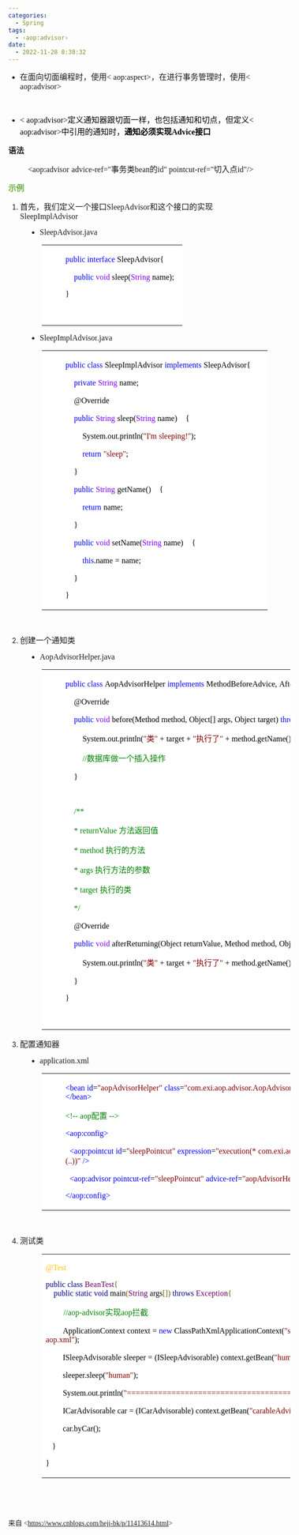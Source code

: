```yaml
---
categories:
  - Spring
tags:
  - ‹aop:advisor›
date:
  - 2022-11-28 8:38:32
---
```


<ul style="list-style-type:disc">
    <li><span style="font-size:12.0pt"><span
                style="font-family:&quot;Microsoft YaHei UI&quot;">在面向切面编程时，使用</span></span><span
            style="font-size:12.0pt"><span style="font-family:&quot;Comic Sans MS&quot;">&lt;
                aop:aspect&gt;</span></span><span style="font-size:12.0pt"><span
                style="font-family:&quot;Microsoft YaHei UI&quot;">，在进行事务管理时，使用</span></span><span
            style="font-size:12.0pt"><span style="font-family:&quot;Comic Sans MS&quot;">&lt;
                aop:advisor&gt;</span></span></li>
</ul>
<p><span style="font-size:12.0pt"><span style="font-family:&quot;Comic Sans MS&quot;"></span></span><br></p>
<ul style="list-style-type:disc">
    <li><span style="font-size:12.0pt"><span style="background-color:white"><span
                    style="font-family:&quot;Comic Sans MS&quot;"><span style="color:black">&lt;
                        aop:advisor&gt;</span></span></span></span><span style="font-size:12.0pt"><span
                style="background-color:white"><span style="font-family:&quot;Microsoft YaHei UI&quot;"><span
                        style="color:black">定义通知器跟切面一样，也包括通知和切点，但</span></span></span></span><span
            style="font-size:12.0pt"><span style="font-family:&quot;Microsoft YaHei UI&quot;"><span
                    style="color:black">定义</span></span></span><span style="font-size:12.0pt"><span
                style="font-family:&quot;Comic Sans MS&quot;"><span style="color:black">&lt;
                    aop:advisor&gt;</span></span></span><span style="font-size:12.0pt"><span
                style="font-family:&quot;Microsoft YaHei UI&quot;"><span
                    style="color:black">中引用的通知时，</span></span></span><span style="font-size:12.0pt"><strong><span
                    style="font-family:&quot;Microsoft YaHei UI&quot;"><span
                        style="color:black">通知必须实现</span></span></strong></span><span
            style="font-size:12.0pt"><strong><span style="font-family:&quot;Comic Sans MS&quot;"><span
                        style="color:black">Advice</span></span></strong></span><span
            style="font-size:12.0pt"><strong><span style="font-family:&quot;Microsoft YaHei UI&quot;"><span
                        style="color:black">接口</span></span></strong></span></li>
</ul>
<p><span style="font-size:12.0pt"><span
            style="font-family:&quot;Microsoft YaHei UI&quot;"><strong>语法</strong></span></span></p>
<p style="margin-left: 40px;"><span style="font-size:12.0pt"><span
            style="font-family:&quot;Comic Sans MS&quot;">&lt;aop:advisor</span> <span
            style="font-family:&quot;Comic Sans MS&quot;">advice-ref="</span><span
            style="font-family:&quot;Microsoft YaHei UI&quot;">事务类</span><span
            style="font-family:&quot;Comic Sans MS&quot;">bean</span><span
            style="font-family:&quot;Microsoft YaHei UI&quot;">的</span><span
            style="font-family:&quot;Comic Sans MS&quot;">id</span><span style="font-family:&quot;Comic Sans MS&quot;">"
            pointcut-ref="</span><span style="font-family:&quot;Microsoft YaHei UI&quot;">切入点</span><span
            style="font-family:&quot;Comic Sans MS&quot;">id</span><span
            style="font-family:&quot;Comic Sans MS&quot;">"/&gt;</span></span></p>
<p><span style="font-size:12.0pt"><span style="font-family:&quot;Microsoft YaHei UI&quot;"><span
                style="color:#70ad47"><strong>示例</strong></span></span></span></p>
<ol style="list-style-type:decimal">
    <li value="1"><span style="font-size:12.0pt"><span style="background-color:white"><span
                    style="font-family:&quot;Microsoft YaHei UI&quot;">首先，我们定义一个接口</span></span></span><span
            style="font-size:12.0pt"><span style="background-color:white"><span
                    style="font-family:&quot;Comic Sans MS&quot;">SleepAdvisor</span></span></span><span
            style="font-size:12.0pt"><span style="background-color:white"><span
                    style="font-family:&quot;Microsoft YaHei UI&quot;">和这个接口的实现</span></span></span><span
            style="font-size:12.0pt"><span style="background-color:white"><span
                    style="font-family:&quot;Comic Sans MS&quot;">SleepImplAdvisor</span></span></span></li>
</ol>
<ul style="list-style-type: disc; margin-left: 40px;">
    <li><span style="font-size:12.0pt"><span style="background-color:white"><span
                    style="font-family:&quot;Comic Sans MS&quot;">SleepAdvisor</span></span></span><span
            style="font-size:12.0pt"><span style="background-color:white"><span
                    style="font-family:&quot;Comic Sans MS&quot;">.java</span></span></span></li>
</ul>
<table summary="" cellspacing="0"
    style="border-collapse:collapse; border-color:#a3a3a3; border-style:solid; border-width:0px; margin-left:68px"
    class=" cke_show_border">
    <tbody>
        <tr>
            <td
                style="background-color:white; border-bottom:0px; border-left:0px; border-right:0px; border-top:0px; vertical-align:top; width:2.8048in">
                <p style="margin-left: 40px;"><span style="font-size:12.0pt"><span
                            style="font-family:&quot;Comic Sans MS&quot;"><span
                                style="color:blue">public</span></span>&nbsp;<span
                            style="font-family:&quot;Comic Sans MS&quot;"><span
                                style="color:blue">interface</span></span>&nbsp;<span
                            style="font-family:&quot;Comic Sans MS&quot;"><span
                                style="color:black">SleepAdvisor{</span></span></span></p>
                <p style="margin-left: 40px;"><span style="font-size:12.0pt">&nbsp;&nbsp;&nbsp;&nbsp;<span
                            style="font-family:&quot;Comic Sans MS&quot;"><span
                                style="color:blue">public</span></span>&nbsp;<span
                            style="font-family:&quot;Comic Sans MS&quot;"><span
                                style="color:#8000ff">void</span></span>&nbsp;<span
                            style="font-family:&quot;Comic Sans MS&quot;"><span
                                style="color:black">sleep(</span></span><span
                            style="font-family:&quot;Comic Sans MS&quot;"><span
                                style="color:#8000ff">String</span></span>&nbsp;<span
                            style="font-family:&quot;Comic Sans MS&quot;"><span
                                style="color:black">name);</span></span></span></p>
                <p style="margin-left: 40px;"><span style="font-size:12.0pt"><span
                            style="font-family:&quot;Comic Sans MS&quot;"><span
                                style="color:black">}</span></span></span></p>
                <p><span style="font-size:12.0pt"><span style="font-family:&quot;Comic Sans MS&quot;"><span
                                style="color:black">&nbsp;</span></span></span></p>
            </td>
        </tr>
    </tbody>
</table>
<ul style="list-style-type: disc; margin-left: 40px;">
    <li><span style="font-size:12.0pt"><span style="background-color:white"><span
                    style="font-family:&quot;Comic Sans MS&quot;">SleepImplAdvisor</span></span></span><span
            style="font-size:12.0pt"><span style="background-color:white"><span
                    style="font-family:&quot;Comic Sans MS&quot;">.java</span></span></span></li>
</ul>
<table summary="" cellspacing="0"
    style="border-collapse:collapse; border-color:#a3a3a3; border-style:solid; border-width:0px; margin-left:68px"
    class=" cke_show_border">
    <tbody>
        <tr>
            <td
                style="background-color:white; border-bottom:0px; border-left:0px; border-right:0px; border-top:0px; vertical-align:top; width:4.6076in">
                <p style="margin-left: 40px;"><span style="font-size:12.0pt"><span
                            style="font-family:&quot;Comic Sans MS&quot;"><span
                                style="color:blue">public</span></span>&nbsp;<span
                            style="font-family:&quot;Comic Sans MS&quot;"><span
                                style="color:blue">class</span></span>&nbsp;<span
                            style="font-family:&quot;Comic Sans MS&quot;"><span
                                style="color:black">SleepImplAdvisor</span></span>&nbsp;<span
                            style="font-family:&quot;Comic Sans MS&quot;"><span
                                style="color:blue">implements</span></span>&nbsp;<span
                            style="font-family:&quot;Comic Sans MS&quot;"><span
                                style="color:black">SleepAdvisor{</span></span></span></p>
                <p style="margin-left: 40px;"><span style="font-size:12.0pt">&nbsp;&nbsp;&nbsp;&nbsp;<span
                            style="font-family:&quot;Comic Sans MS&quot;"><span
                                style="color:blue">private</span></span>&nbsp;<span
                            style="font-family:&quot;Comic Sans MS&quot;"><span
                                style="color:#8000ff">String</span></span>&nbsp;<span
                            style="font-family:&quot;Comic Sans MS&quot;"><span
                                style="color:black">name;</span></span></span></p>
                <p style="margin-left: 40px;"><span style="font-size:12.0pt"><span
                            style="color:black">&nbsp;&nbsp;&nbsp;&nbsp;<span
                                style="font-family:&quot;Comic Sans MS&quot;">@Override</span></span></span></p>
                <p style="margin-left: 40px;"><span style="font-size:12.0pt">&nbsp;&nbsp;&nbsp;&nbsp;<span
                            style="font-family:&quot;Comic Sans MS&quot;"><span
                                style="color:blue">public</span></span>&nbsp;<span
                            style="font-family:&quot;Comic Sans MS&quot;"><span
                                style="color:#8000ff">String</span></span>&nbsp;<span
                            style="font-family:&quot;Comic Sans MS&quot;"><span
                                style="color:black">sleep(</span></span><span
                            style="font-family:&quot;Comic Sans MS&quot;"><span
                                style="color:#8000ff">String</span></span>&nbsp;<span
                            style="font-family:&quot;Comic Sans MS&quot;"><span
                                style="color:black">name)</span></span>&nbsp;&nbsp;&nbsp;&nbsp;<span
                            style="font-family:&quot;Comic Sans MS&quot;"><span
                                style="color:black">{</span></span></span></p>
                <p style="margin-left: 40px;"><span
                        style="font-size:12.0pt">&nbsp;&nbsp;&nbsp;&nbsp;&nbsp;&nbsp;&nbsp;&nbsp;<span
                            style="font-family:&quot;Comic Sans MS&quot;"><span
                                style="color:black">System.out.println(</span></span><span
                            style="font-family:&quot;Comic Sans MS&quot;"><span
                                style="color:maroon">"I'm</span></span>&nbsp;<span
                            style="font-family:&quot;Comic Sans MS&quot;"><span
                                style="color:maroon">sleeping!"</span></span><span
                            style="font-family:&quot;Comic Sans MS&quot;"><span
                                style="color:black">);</span></span></span></p>
                <p style="margin-left: 40px;"><span
                        style="font-size:12.0pt">&nbsp;&nbsp;&nbsp;&nbsp;&nbsp;&nbsp;&nbsp;&nbsp;<span
                            style="font-family:&quot;Comic Sans MS&quot;"><span
                                style="color:blue">return</span></span>&nbsp;<span
                            style="font-family:&quot;Comic Sans MS&quot;"><span
                                style="color:maroon">"sleep"</span></span><span
                            style="font-family:&quot;Comic Sans MS&quot;"><span
                                style="color:black">;</span></span></span></p>
                <p style="margin-left: 40px;"><span style="font-size:12.0pt"><span
                            style="color:black">&nbsp;&nbsp;&nbsp;&nbsp;<span
                                style="font-family:&quot;Comic Sans MS&quot;">}</span></span></span></p>
                <p style="margin-left: 40px;"><span style="font-size:12.0pt">&nbsp;&nbsp;&nbsp;&nbsp;<span
                            style="font-family:&quot;Comic Sans MS&quot;"><span
                                style="color:blue">public</span></span>&nbsp;<span
                            style="font-family:&quot;Comic Sans MS&quot;"><span
                                style="color:#8000ff">String</span></span>&nbsp;<span
                            style="font-family:&quot;Comic Sans MS&quot;"><span
                                style="color:black">getName()</span></span>&nbsp;&nbsp;&nbsp;&nbsp;<span
                            style="font-family:&quot;Comic Sans MS&quot;"><span
                                style="color:black">{</span></span></span></p>
                <p style="margin-left: 40px;"><span
                        style="font-size:12.0pt">&nbsp;&nbsp;&nbsp;&nbsp;&nbsp;&nbsp;&nbsp;&nbsp;<span
                            style="font-family:&quot;Comic Sans MS&quot;"><span
                                style="color:blue">return</span></span>&nbsp;<span
                            style="font-family:&quot;Comic Sans MS&quot;"><span
                                style="color:black">name;</span></span></span></p>
                <p style="margin-left: 40px;"><span style="font-size:12.0pt"><span
                            style="color:black">&nbsp;&nbsp;&nbsp;&nbsp;<span
                                style="font-family:&quot;Comic Sans MS&quot;">}</span></span></span></p>
                <p style="margin-left: 40px;"><span style="font-size:12.0pt">&nbsp;&nbsp;&nbsp;&nbsp;<span
                            style="font-family:&quot;Comic Sans MS&quot;"><span
                                style="color:blue">public</span></span>&nbsp;<span
                            style="font-family:&quot;Comic Sans MS&quot;"><span
                                style="color:#8000ff">void</span></span>&nbsp;<span
                            style="font-family:&quot;Comic Sans MS&quot;"><span
                                style="color:black">setName(</span></span><span
                            style="font-family:&quot;Comic Sans MS&quot;"><span
                                style="color:#8000ff">String</span></span>&nbsp;<span
                            style="font-family:&quot;Comic Sans MS&quot;"><span
                                style="color:black">name)</span></span>&nbsp;&nbsp;&nbsp;&nbsp;<span
                            style="font-family:&quot;Comic Sans MS&quot;"><span
                                style="color:black">{</span></span></span></p>
                <p style="margin-left: 40px;"><span
                        style="font-size:12.0pt">&nbsp;&nbsp;&nbsp;&nbsp;&nbsp;&nbsp;&nbsp;&nbsp;<span
                            style="font-family:&quot;Comic Sans MS&quot;"><span
                                style="color:blue">this</span></span><span
                            style="font-family:&quot;Comic Sans MS&quot;"><span
                                style="color:black">.name</span></span>&nbsp;<span
                            style="font-family:&quot;Comic Sans MS&quot;"><span
                                style="color:black">=</span></span>&nbsp;<span
                            style="font-family:&quot;Comic Sans MS&quot;"><span
                                style="color:black">name;</span></span></span></p>
                <p style="margin-left: 40px;"><span style="font-size:12.0pt"><span
                            style="color:black">&nbsp;&nbsp;&nbsp;&nbsp;<span
                                style="font-family:&quot;Comic Sans MS&quot;">}</span></span></span></p>
                <p style="margin-left: 40px;"><span style="font-size:12.0pt"><span
                            style="font-family:&quot;Comic Sans MS&quot;"><span
                                style="color:black">}</span></span></span></p>
            </td>
        </tr>
    </tbody>
</table>
<p style="margin-left:72px"><span style="font-size:12.0pt"><span style="font-family:&quot;Comic Sans MS&quot;"><span
                style="color:#ed7d31">&nbsp;</span></span></span></p>
<ol style="list-style-type:decimal">
    <li value="2"><span style="font-size:12.0pt"><span style="background-color:white"><span
                    style="font-family:&quot;Microsoft YaHei UI&quot;">创建一个通知类</span></span></span></li>
</ol>
<ul style="list-style-type: disc; margin-left: 40px;">
    <li><span style="font-size:12.0pt"><span style="background-color:white"><span
                    style="font-family:&quot;Comic Sans MS&quot;">AopAdvisorHelper</span></span></span><span
            style="font-size:12.0pt"><span style="background-color:white"><span
                    style="font-family:&quot;Comic Sans MS&quot;">.java</span></span></span></li>
</ul>
<table summary="" cellspacing="0"
    style="border-collapse:collapse; border-color:#a3a3a3; border-style:solid; border-width:0px; margin-left:68px"
    class=" cke_show_border">
    <tbody>
        <tr>
            <td
                style="background-color:white; border-bottom:0px; border-left:0px; border-right:0px; border-top:0px; vertical-align:top; width:9.309in">
                <p style="margin-left: 40px;"><span style="font-size:12.0pt"><span
                            style="font-family:&quot;Comic Sans MS&quot;"><span
                                style="color:blue">public</span></span>&nbsp;<span
                            style="font-family:&quot;Comic Sans MS&quot;"><span
                                style="color:blue">class</span></span>&nbsp;<span
                            style="font-family:&quot;Comic Sans MS&quot;"><span
                                style="color:black">AopAdvisorHelper</span></span>&nbsp;<span
                            style="font-family:&quot;Comic Sans MS&quot;"><span
                                style="color:blue">implements</span></span>&nbsp;<span
                            style="font-family:&quot;Comic Sans MS&quot;"><span
                                style="color:black">MethodBeforeAdvice,</span></span>&nbsp;<span
                            style="font-family:&quot;Comic Sans MS&quot;"><span
                                style="color:black">AfterReturningAdvice{</span></span></span></p>
                <p style="margin-left: 40px;"><span style="font-size:12.0pt"><span
                            style="color:black">&nbsp;&nbsp;&nbsp;&nbsp;<span
                                style="font-family:&quot;Comic Sans MS&quot;">@Override</span></span></span></p>
                <p style="margin-left: 40px;"><span style="font-size:12.0pt">&nbsp;&nbsp;&nbsp;&nbsp;<span
                            style="font-family:&quot;Comic Sans MS&quot;"><span
                                style="color:blue">public</span></span>&nbsp;<span
                            style="font-family:&quot;Comic Sans MS&quot;"><span
                                style="color:#8000ff">void</span></span>&nbsp;<span
                            style="font-family:&quot;Comic Sans MS&quot;"><span
                                style="color:black">before(Method</span></span>&nbsp;<span
                            style="font-family:&quot;Comic Sans MS&quot;"><span
                                style="color:black">method,</span></span>&nbsp;<span
                            style="font-family:&quot;Comic Sans MS&quot;"><span
                                style="color:black">Object[]</span></span>&nbsp;<span
                            style="font-family:&quot;Comic Sans MS&quot;"><span
                                style="color:black">args,</span></span>&nbsp;<span
                            style="font-family:&quot;Comic Sans MS&quot;"><span
                                style="color:black">Object</span></span>&nbsp;<span
                            style="font-family:&quot;Comic Sans MS&quot;"><span
                                style="color:black">target)</span></span>&nbsp;<span
                            style="font-family:&quot;Comic Sans MS&quot;"><span
                                style="color:blue">throws</span></span>&nbsp;<span
                            style="font-family:&quot;Comic Sans MS&quot;"><span
                                style="color:black">Throwable{</span></span></span></p>
                <p style="margin-left: 40px;"><span
                        style="font-size:12.0pt">&nbsp;&nbsp;&nbsp;&nbsp;&nbsp;&nbsp;&nbsp;&nbsp;<span
                            style="font-family:&quot;Comic Sans MS&quot;"><span
                                style="color:black">System.out.println(</span></span><span
                            style="font-family:&quot;Comic Sans MS&quot;"><span
                                style="color:maroon">"</span></span><span
                            style="font-family:&quot;Microsoft YaHei UI&quot;"><span
                                style="color:maroon">类</span></span><span
                            style="font-family:&quot;Comic Sans MS&quot;"><span
                                style="color:maroon">"</span></span>&nbsp;<span
                            style="font-family:&quot;Comic Sans MS&quot;"><span
                                style="color:black">+</span></span>&nbsp;<span
                            style="font-family:&quot;Comic Sans MS&quot;"><span
                                style="color:black">target</span></span>&nbsp;<span
                            style="font-family:&quot;Comic Sans MS&quot;"><span
                                style="color:black">+</span></span>&nbsp;<span
                            style="font-family:&quot;Comic Sans MS&quot;"><span
                                style="color:maroon">"</span></span><span
                            style="font-family:&quot;Microsoft YaHei UI&quot;"><span
                                style="color:maroon">执行了</span></span><span
                            style="font-family:&quot;Comic Sans MS&quot;"><span
                                style="color:maroon">"</span></span>&nbsp;<span
                            style="font-family:&quot;Comic Sans MS&quot;"><span
                                style="color:black">+</span></span>&nbsp;<span
                            style="font-family:&quot;Comic Sans MS&quot;"><span
                                style="color:black">method.getName()</span></span>&nbsp;<span
                            style="font-family:&quot;Comic Sans MS&quot;"><span
                                style="color:black">+</span></span>&nbsp;<span
                            style="font-family:&quot;Comic Sans MS&quot;"><span
                                style="color:maroon">"</span></span><span
                            style="font-family:&quot;Microsoft YaHei UI&quot;"><span
                                style="color:maroon">方法。</span></span><span
                            style="font-family:&quot;Comic Sans MS&quot;"><span
                                style="color:maroon">"</span></span><span
                            style="font-family:&quot;Comic Sans MS&quot;"><span
                                style="color:black">);</span></span></span></p>
                <p style="margin-left: 40px;"><span
                        style="font-size:12.0pt">&nbsp;&nbsp;&nbsp;&nbsp;&nbsp;&nbsp;&nbsp;&nbsp;<span
                            style="font-family:&quot;Comic Sans MS&quot;"><span
                                style="color:green">//</span></span><span
                            style="font-family:&quot;Microsoft YaHei UI&quot;"><span
                                style="color:green">数据库做一个插入操作</span></span></span></p>
                <p style="margin-left: 40px;"><span style="font-size:12.0pt"><span
                            style="color:black">&nbsp;&nbsp;&nbsp;&nbsp;<span
                                style="font-family:&quot;Comic Sans MS&quot;">}</span></span></span></p>
                <p style="margin-left: 40px;"><span style="font-size:12.0pt"><span
                            style="font-family:&quot;Comic Sans MS&quot;">&nbsp;</span></span></p>
                <p style="margin-left: 40px;"><span style="font-size:12.0pt">&nbsp;&nbsp;&nbsp;&nbsp;<span
                            style="font-family:&quot;Comic Sans MS&quot;"><span
                                style="color:green">/**</span></span></span></p>
                <p style="margin-left: 40px;"><span style="font-size:12.0pt"><span
                            style="color:green">&nbsp;&nbsp;&nbsp;&nbsp;<span
                                style="font-family:&quot;Comic Sans MS&quot;">*</span>&nbsp;<span
                                style="font-family:&quot;Comic Sans MS&quot;">returnValue</span><span
                                style="font-family:&quot;Microsoft YaHei UI&quot;">&nbsp;方法返回值</span></span></span></p>
                <p style="margin-left: 40px;"><span style="font-size:12.0pt"><span
                            style="color:green">&nbsp;&nbsp;&nbsp;&nbsp;<span
                                style="font-family:&quot;Comic Sans MS&quot;">*</span>&nbsp;<span
                                style="font-family:&quot;Comic Sans MS&quot;">method</span><span
                                style="font-family:&quot;Microsoft YaHei UI&quot;">&nbsp;执行的方法</span></span></span></p>
                <p style="margin-left: 40px;"><span style="font-size:12.0pt"><span
                            style="color:green">&nbsp;&nbsp;&nbsp;&nbsp;<span
                                style="font-family:&quot;Comic Sans MS&quot;">*</span>&nbsp;<span
                                style="font-family:&quot;Comic Sans MS&quot;">args</span><span
                                style="font-family:&quot;Microsoft YaHei UI&quot;">&nbsp;执行方法的参数</span></span></span>
                </p>
                <p style="margin-left: 40px;"><span style="font-size:12.0pt"><span
                            style="color:green">&nbsp;&nbsp;&nbsp;&nbsp;<span
                                style="font-family:&quot;Comic Sans MS&quot;">*</span>&nbsp;<span
                                style="font-family:&quot;Comic Sans MS&quot;">target</span><span
                                style="font-family:&quot;Microsoft YaHei UI&quot;">&nbsp;执行的类</span></span></span></p>
                <p style="margin-left: 40px;"><span style="font-size:12.0pt"><span
                            style="color:green">&nbsp;&nbsp;&nbsp;&nbsp;<span
                                style="font-family:&quot;Comic Sans MS&quot;">*/</span></span></span></p>
                <p style="margin-left: 40px;"><span style="font-size:12.0pt"><span
                            style="color:black">&nbsp;&nbsp;&nbsp;&nbsp;<span
                                style="font-family:&quot;Comic Sans MS&quot;">@Override</span></span></span></p>
                <p style="margin-left: 40px;"><span style="font-size:12.0pt">&nbsp;&nbsp;&nbsp;&nbsp;<span
                            style="font-family:&quot;Comic Sans MS&quot;"><span
                                style="color:blue">public</span></span>&nbsp;<span
                            style="font-family:&quot;Comic Sans MS&quot;"><span
                                style="color:#8000ff">void</span></span>&nbsp;<span
                            style="font-family:&quot;Comic Sans MS&quot;"><span
                                style="color:black">afterReturning(Object</span></span>&nbsp;<span
                            style="font-family:&quot;Comic Sans MS&quot;"><span
                                style="color:black">returnValue,</span></span>&nbsp;<span
                            style="font-family:&quot;Comic Sans MS&quot;"><span
                                style="color:black">Method</span></span>&nbsp;<span
                            style="font-family:&quot;Comic Sans MS&quot;"><span
                                style="color:black">method,</span></span>&nbsp;<span
                            style="font-family:&quot;Comic Sans MS&quot;"><span
                                style="color:black">Object[]</span></span>&nbsp;<span
                            style="font-family:&quot;Comic Sans MS&quot;"><span
                                style="color:black">args,</span></span>&nbsp;<span
                            style="font-family:&quot;Comic Sans MS&quot;"><span
                                style="color:black">Object</span></span>&nbsp;<span
                            style="font-family:&quot;Comic Sans MS&quot;"><span
                                style="color:black">target)</span></span>&nbsp;<span
                            style="font-family:&quot;Comic Sans MS&quot;"><span
                                style="color:blue">throws</span></span>&nbsp;<span
                            style="font-family:&quot;Comic Sans MS&quot;"><span
                                style="color:black">Throwable{</span></span></span></p>
                <p style="margin-left: 40px;"><span
                        style="font-size:12.0pt">&nbsp;&nbsp;&nbsp;&nbsp;&nbsp;&nbsp;&nbsp;&nbsp;<span
                            style="font-family:&quot;Comic Sans MS&quot;"><span
                                style="color:black">System.out.println(</span></span><span
                            style="font-family:&quot;Comic Sans MS&quot;"><span
                                style="color:maroon">"</span></span><span
                            style="font-family:&quot;Microsoft YaHei UI&quot;"><span
                                style="color:maroon">类</span></span><span
                            style="font-family:&quot;Comic Sans MS&quot;"><span
                                style="color:maroon">"</span></span>&nbsp;<span
                            style="font-family:&quot;Comic Sans MS&quot;"><span
                                style="color:black">+</span></span>&nbsp;<span
                            style="font-family:&quot;Comic Sans MS&quot;"><span
                                style="color:black">target</span></span>&nbsp;<span
                            style="font-family:&quot;Comic Sans MS&quot;"><span
                                style="color:black">+</span></span>&nbsp;<span
                            style="font-family:&quot;Comic Sans MS&quot;"><span
                                style="color:maroon">"</span></span><span
                            style="font-family:&quot;Microsoft YaHei UI&quot;"><span
                                style="color:maroon">执行了</span></span><span
                            style="font-family:&quot;Comic Sans MS&quot;"><span
                                style="color:maroon">"</span></span>&nbsp;<span
                            style="font-family:&quot;Comic Sans MS&quot;"><span
                                style="color:black">+</span></span>&nbsp;<span
                            style="font-family:&quot;Comic Sans MS&quot;"><span
                                style="color:black">method.getName()</span></span>&nbsp;<span
                            style="font-family:&quot;Comic Sans MS&quot;"><span
                                style="color:black">+</span></span>&nbsp;<span
                            style="font-family:&quot;Comic Sans MS&quot;"><span
                                style="color:maroon">"</span></span><span
                            style="font-family:&quot;Microsoft YaHei UI&quot;"><span
                                style="color:maroon">方法。</span></span><span
                            style="font-family:&quot;Comic Sans MS&quot;"><span
                                style="color:maroon">"</span></span><span
                            style="font-family:&quot;Comic Sans MS&quot;"><span
                                style="color:black">);</span></span></span></p>
                <p style="margin-left: 40px;"><span style="font-size:12.0pt"><span
                            style="color:black">&nbsp;&nbsp;&nbsp;&nbsp;<span
                                style="font-family:&quot;Comic Sans MS&quot;">}</span></span></span></p>
                <p style="margin-left: 40px;"><span style="font-size:12.0pt"><span
                            style="font-family:&quot;Comic Sans MS&quot;"><span
                                style="color:black">}</span></span></span></p>
                <p style="margin-left: 40px;"><span style="font-size:12.0pt"><span
                            style="font-family:&quot;Comic Sans MS&quot;"><span
                                style="color:black">&nbsp;</span></span></span></p>
            </td>
        </tr>
    </tbody>
</table>
<ol style="list-style-type:decimal">
    <li value="3"><span style="font-size:12.0pt"><span
                style="font-family:&quot;Microsoft YaHei UI&quot;">配置通知器</span></span></li>
</ol>
<ul style="list-style-type: disc; margin-left: 40px;">
    <li><span style="font-size:12.0pt"><span style="font-family:&quot;Comic Sans MS&quot;">application.xml</span></span>
    </li>
</ul>
<table summary="" cellspacing="0"
    style="border-collapse:collapse; border-color:#a3a3a3; border-style:solid; border-width:0px; margin-left:68px"
    class=" cke_show_border">
    <tbody>
        <tr>
            <td
                style="background-color:white; border-bottom:0px; border-left:0px; border-right:0px; border-top:0px; vertical-align:top; width:7.0756in">
                <p style="margin-left: 40px;"><span style="font-size:12.0pt"><span
                            style="font-family:&quot;Comic Sans MS&quot;"><span
                                style="color:blue">&lt;bean</span></span>&nbsp;<span
                            style="font-family:&quot;Comic Sans MS&quot;"><span style="color:blue">id</span></span><span
                            style="font-family:&quot;Comic Sans MS&quot;"><span style="color:black">=</span></span><span
                            style="font-family:&quot;Comic Sans MS&quot;"><span
                                style="color:maroon">"aopAdvisorHelper"</span></span>&nbsp;<span
                            style="font-family:&quot;Comic Sans MS&quot;"><span
                                style="color:blue">class</span></span><span
                            style="font-family:&quot;Comic Sans MS&quot;"><span style="color:black">=</span></span><span
                            style="font-family:&quot;Comic Sans MS&quot;"><span
                                style="color:maroon">"</span></span><span
                            style="font-family:&quot;Comic Sans MS&quot;"><span
                                style="color:maroon">com.exi</span></span><span
                            style="font-family:&quot;Comic Sans MS&quot;"><span
                                style="color:maroon">.aop.advisor.AopAdvisorHelper"</span></span><span
                            style="font-family:&quot;Comic Sans MS&quot;"><span
                                style="color:blue">&gt;&lt;/bean&gt;</span></span></span></p>
                <p style="margin-left: 40px;"><span style="font-size:12.0pt"><span style="color:green"><span
                                style="font-family:&quot;Comic Sans MS&quot;">&lt;!--</span>&nbsp;<span
                                style="font-family:&quot;Comic Sans MS&quot;">aop</span><span
                                style="font-family:&quot;Microsoft YaHei UI&quot;">配置&nbsp;</span><span
                                style="font-family:&quot;Comic Sans MS&quot;">--&gt;</span></span></span></p>
                <p style="margin-left: 40px;"><span style="font-size:12.0pt"><span
                            style="font-family:&quot;Comic Sans MS&quot;"><span
                                style="color:blue">&lt;aop:config&gt;</span></span></span></p>
                <p style="margin-left: 40px;"><span style="font-size:12.0pt">&nbsp;&nbsp;<span
                            style="font-family:&quot;Comic Sans MS&quot;"><span
                                style="color:blue">&lt;aop:pointcut</span></span>&nbsp;<span
                            style="font-family:&quot;Comic Sans MS&quot;"><span style="color:blue">id</span></span><span
                            style="font-family:&quot;Comic Sans MS&quot;"><span style="color:black">=</span></span><span
                            style="font-family:&quot;Comic Sans MS&quot;"><span
                                style="color:maroon">"sleepPointcut"</span></span>&nbsp;<span
                            style="font-family:&quot;Comic Sans MS&quot;"><span
                                style="color:blue">expression</span></span><span
                            style="font-family:&quot;Comic Sans MS&quot;"><span style="color:black">=</span></span><span
                            style="font-family:&quot;Comic Sans MS&quot;"><span
                                style="color:maroon">"execution(*</span></span>&nbsp;<span
                            style="font-family:&quot;Comic Sans MS&quot;"><span
                                style="color:maroon">com.exi</span></span><span
                            style="font-family:&quot;Comic Sans MS&quot;"><span
                                style="color:maroon">.aop.advisor.*.*(..))"</span></span>&nbsp;<span
                            style="font-family:&quot;Comic Sans MS&quot;"><span
                                style="color:blue">/&gt;</span></span></span></p>
                <p style="margin-left: 40px;"><span style="font-size:12.0pt">&nbsp;&nbsp;<span
                            style="font-family:&quot;Comic Sans MS&quot;"><span
                                style="color:blue">&lt;aop:advisor</span></span>&nbsp;<span
                            style="font-family:&quot;Comic Sans MS&quot;"><span
                                style="color:blue">pointcut-ref</span></span><span
                            style="font-family:&quot;Comic Sans MS&quot;"><span style="color:black">=</span></span><span
                            style="font-family:&quot;Comic Sans MS&quot;"><span
                                style="color:maroon">"sleepPointcut"</span></span>&nbsp;<span
                            style="font-family:&quot;Comic Sans MS&quot;"><span
                                style="color:blue">advice-ref</span></span><span
                            style="font-family:&quot;Comic Sans MS&quot;"><span style="color:black">=</span></span><span
                            style="font-family:&quot;Comic Sans MS&quot;"><span
                                style="color:maroon">"aopAdvisorHelper"</span></span>&nbsp;<span
                            style="font-family:&quot;Comic Sans MS&quot;"><span
                                style="color:blue">/&gt;</span></span></span></p>
                <p style="margin-left: 40px;"><span style="font-size:12.0pt"><span
                            style="font-family:&quot;Comic Sans MS&quot;"><span
                                style="color:blue">&lt;/aop:config&gt;</span></span></span></p>
            </td>
        </tr>
    </tbody>
</table>
<p><span style="font-size:12.0pt"><span style="font-family:&quot;Comic Sans MS&quot;">&nbsp;</span></span></p>
<ol style="list-style-type:decimal">
    <li value="4"><span style="font-size:12.0pt"><span
                style="font-family:&quot;Microsoft YaHei UI&quot;">测试类</span></span></li>
</ol>
<table summary="" cellspacing="0"
    style="border-collapse:collapse; border-color:#a3a3a3; border-style:solid; border-width:0px; margin-left:68px"
    class=" cke_show_border">
    <tbody>
        <tr>
            <td
                style="background-color:white; border-bottom:0px; border-left:0px; border-right:0px; border-top:0px; vertical-align:top; width:7.25in">
                <p><span style="font-size:12.0pt"><span style="font-family:&quot;Comic Sans MS&quot;"><span
                                style="color:#ffc000">@Test</span></span></span></p>
                <p><span style="font-size:12.0pt"><span style="font-family:&quot;Comic Sans MS&quot;"><span
                                style="color:#000088">public class </span><span
                                style="color:#660066">BeanTest</span><span
                                style="color:#666600">{</span><br>&nbsp;&nbsp;&nbsp; <span style="color:#000088">public
                                static void</span><span style="color:black"> main</span><span
                                style="color:#666600">(</span><span style="color:#660066">String</span><span
                                style="color:black"> args</span><span style="color:#666600">[]) </span><span
                                style="color:#000088">throws </span><span style="color:#660066">Exception</span><span
                                style="color:#666600">{</span></span></span></p>
                <p style="margin-left:36px"><span style="font-size:12.0pt"><span style="color:green"><span
                                style="font-family:&quot;Comic Sans MS&quot;">//aop-advisor</span><span
                                style="font-family:&quot;Microsoft YaHei UI&quot;">实现</span><span
                                style="font-family:&quot;Comic Sans MS&quot;">aop</span><span
                                style="font-family:&quot;Microsoft YaHei UI&quot;">拦截</span></span></span></p>
                <p><span style="font-size:12.0pt">&nbsp;&nbsp;&nbsp;&nbsp;&nbsp;&nbsp;&nbsp;&nbsp;<span
                            style="font-family:&quot;Comic Sans MS&quot;"><span
                                style="color:black">ApplicationContext</span></span>&nbsp;<span
                            style="font-family:&quot;Comic Sans MS&quot;"><span
                                style="color:black">context</span></span>&nbsp;<span
                            style="font-family:&quot;Comic Sans MS&quot;"><span
                                style="color:black">=</span></span>&nbsp;<span
                            style="font-family:&quot;Comic Sans MS&quot;"><span
                                style="color:blue">new</span></span>&nbsp;<span
                            style="font-family:&quot;Comic Sans MS&quot;"><span
                                style="color:black">ClassPathXmlApplicationContext(</span></span><span
                            style="font-family:&quot;Comic Sans MS&quot;"><span
                                style="color:maroon">"spring-aop.xml"</span></span><span
                            style="font-family:&quot;Comic Sans MS&quot;"><span
                                style="color:black">);</span></span></span></p>
                <p><span style="font-size:12.0pt">&nbsp;&nbsp;&nbsp;&nbsp;&nbsp;&nbsp;&nbsp;&nbsp;<span
                            style="font-family:&quot;Comic Sans MS&quot;"><span
                                style="color:black">ISleepAdvisorable</span></span>&nbsp;<span
                            style="font-family:&quot;Comic Sans MS&quot;"><span
                                style="color:black">sleeper</span></span>&nbsp;<span
                            style="font-family:&quot;Comic Sans MS&quot;"><span
                                style="color:black">=</span></span>&nbsp;<span
                            style="font-family:&quot;Comic Sans MS&quot;"><span
                                style="color:black">(ISleepAdvisorable)</span></span>&nbsp;<span
                            style="font-family:&quot;Comic Sans MS&quot;"><span
                                style="color:black">context.getBean(</span></span><span
                            style="font-family:&quot;Comic Sans MS&quot;"><span
                                style="color:maroon">"human"</span></span><span
                            style="font-family:&quot;Comic Sans MS&quot;"><span
                                style="color:black">);</span></span></span></p>
                <p><span style="font-size:12.0pt">&nbsp;&nbsp;&nbsp;&nbsp;&nbsp;&nbsp;&nbsp;&nbsp;<span
                            style="font-family:&quot;Comic Sans MS&quot;"><span
                                style="color:black">sleeper.sleep(</span></span><span
                            style="font-family:&quot;Comic Sans MS&quot;"><span
                                style="color:maroon">"human"</span></span><span
                            style="font-family:&quot;Comic Sans MS&quot;"><span
                                style="color:black">);</span></span></span></p>
                <p><span style="font-size:12.0pt">&nbsp;&nbsp;&nbsp;&nbsp;&nbsp;&nbsp;&nbsp;&nbsp;<span
                            style="font-family:&quot;Comic Sans MS&quot;"><span
                                style="color:black">System.out.println(</span></span><span
                            style="font-family:&quot;Comic Sans MS&quot;"><span
                                style="color:maroon">"======================================="</span></span><span
                            style="font-family:&quot;Comic Sans MS&quot;"><span
                                style="color:black">);</span></span></span></p>
                <p><span style="font-size:12.0pt">&nbsp;&nbsp;&nbsp;&nbsp;&nbsp;&nbsp;&nbsp;&nbsp;<span
                            style="font-family:&quot;Comic Sans MS&quot;"><span
                                style="color:black">ICarAdvisorable</span></span>&nbsp;<span
                            style="font-family:&quot;Comic Sans MS&quot;"><span
                                style="color:black">car</span></span>&nbsp;<span
                            style="font-family:&quot;Comic Sans MS&quot;"><span
                                style="color:black">=</span></span>&nbsp;<span
                            style="font-family:&quot;Comic Sans MS&quot;"><span
                                style="color:black">(ICarAdvisorable)</span></span>&nbsp;<span
                            style="font-family:&quot;Comic Sans MS&quot;"><span
                                style="color:black">context.getBean(</span></span><span
                            style="font-family:&quot;Comic Sans MS&quot;"><span
                                style="color:maroon">"carableAdvisorImpl"</span></span><span
                            style="font-family:&quot;Comic Sans MS&quot;"><span
                                style="color:black">);</span></span></span></p>
                <p><span style="font-size:12.0pt"><span
                            style="color:black">&nbsp;&nbsp;&nbsp;&nbsp;&nbsp;&nbsp;&nbsp;&nbsp;<span
                                style="font-family:&quot;Comic Sans MS&quot;">car.byCar();</span></span></span></p>
                <p><span style="font-size:12.0pt"><span style="color:black">&nbsp;&nbsp;&nbsp;<span
                                style="font-family:&quot;Comic Sans MS&quot;">}</span></span></span></p>
                <p><span style="font-size:12.0pt"><span style="font-family:&quot;Comic Sans MS&quot;"><span
                                style="color:black">}</span></span></span></p>
            </td>
        </tr>
    </tbody>
</table>
<p><span style="font-size:12.0pt"><span style="font-family:&quot;Comic Sans MS&quot;">&nbsp;</span></span></p>
<p><span style="font-size:12.0pt"><span style="font-family:&quot;Comic Sans MS&quot;">&nbsp;</span></span></p>
<p><span style="font-family:&quot;Microsoft YaHei UI&quot;">来自</span><span
        style="font-family:&quot;Comic Sans MS&quot;"> &lt;</span><a
        data-cke-saved-href="https://www.cnblogs.com/hejj-bk/p/11413614.html"
        href="https://www.cnblogs.com/hejj-bk/p/11413614.html"><span
            style="font-family:&quot;Comic Sans MS&quot;">https://www.cnblogs.com/hejj-bk/p/11413614.html</span></a><span
        style="font-family:&quot;Comic Sans MS&quot;">&gt; </span>​​​​​​​<br></p>

